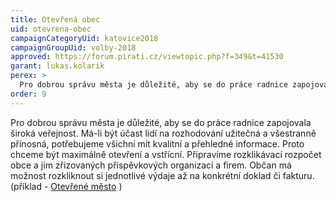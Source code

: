 ```yaml
---
title: Otevřená obec
uid: otevrena-obec
campaignCategoryUid: katovice2018
campaignGroupUid: volby-2018
approved: https://forum.pirati.cz/viewtopic.php?f=349&t=41530
garant: lukas.kolarik
perex: >
  Pro dobrou správu města je důležité, aby se do práce radnice zapojovala široká veřejnost. Má-li být účast lidí na rozhodování užitečná a všestranně přínosná, potřebujeme všichni mít kvalitní a přehledné informace. Proto chceme být maximálně otevření a vstřícní. Připravíme rozklikávací rozpočet obce a jím zřizovaných příspěvkových organizací a firem.
order: 9
---
```


Pro dobrou správu města je důležité, aby se do práce radnice zapojovala široká veřejnost. Má-li být účast lidí na rozhodování užitečná a všestranně přínosná, potřebujeme všichni mít kvalitní a přehledné informace. Proto chceme být maximálně otevření a vstřícní. Připravíme rozklikávací rozpočet obce a jím zřizovaných příspěvkových organizací a firem. Občan má možnost rozkliknout si jednotlivé výdaje až na konkrétní doklad či fakturu. (příklad - [Otevřené město](https://otevreno.nmnm.cz/) )
